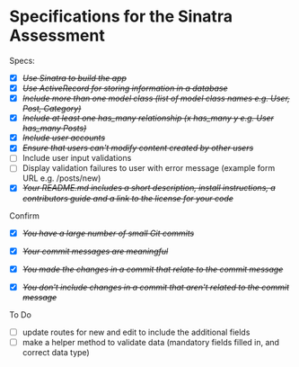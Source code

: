# Specifications for the Sinatra Assessment

Specs:
- [X] ~~*Use Sinatra to build the app*~~
- [X] ~~*Use ActiveRecord for storing information in a database*~~
- [X] ~~*Include more than one model class (list of model class names e.g. User, Post, Category)*~~
- [X] ~~*Include at least one has_many relationship (x has_many y e.g. User has_many Posts)*~~
- [X] ~~*Include user accounts*~~
- [X] ~~*Ensure that users can't modify content created by other users*~~
- [ ] Include user input validations
- [ ] Display validation failures to user with error message (example form URL e.g. /posts/new)
- [X] ~~*Your README.md includes a short description, install instructions, a contributors guide and a link to the license for your code*~~

Confirm
- [X] ~~*You have a large number of small Git commits*~~
- [X] ~~*Your commit messages are meaningful*~~
- [X] ~~*You made the changes in a commit that relate to the commit message*~~
- [X] ~~*You don't include changes in a commit that aren't related to the commit message*~~


To Do
* [ ] update routes for new and edit to include the additional fields
* [ ] make a helper method to validate data (mandatory fields filled in, and correct data type)